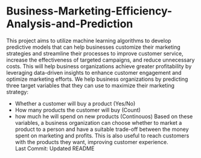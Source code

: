 # Business-Marketing-Efficiency-Analysis-and-Prediction

This project aims to utilize machine learning algorithms to develop predictive models that can help businesses customize their marketing strategies and streamline their processes to improve customer service, increase the effectiveness of targeted campaigns, and reduce unnecessary costs. This will help business organizations achieve greater profitability by leveraging data-driven insights to enhance customer engagement and optimize marketing efforts. We help business organizations by predicting three target variables that they can use to maximize their marketing strategy:
- Whether a customer will buy a product (Yes/No)
- How many products the customer will buy (Count)
- how much he will spend on new products (Continouos)
Based on these variables, a business organization can choose whether to market a product to a person and have a suitable trade-off between the money spent on marketing and profits. This is also useful to reach customers with the products they want, improving customer experience. <br>
Last Commit: Updated README
